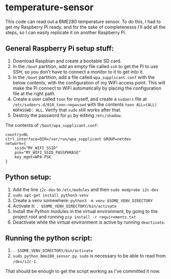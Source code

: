 # temperature-sensor

This code can read out a BME280 temperature sensor. To do this, I had to get my
Raspberry Pi ready, and for the sake of completenesss I'll add all the steps, so
I can easily replicate it on another Raspberry Pi.

## General Raspberry Pi setup stuff:

1. Download Raspbian and create a bootable SD card.
2. In the `/boot` partition, add an empty file called `ssh` to get the Pi to use
   SSH, so you don't have to connect a monitor to it to get into it.
3. In the `/boot` partition, add a file called `wpa_supplicant.conf` with the
   below contents, with the configuration of my WiFi access point. This will
   make the Pi connect to WiFi automatically by placing the configuration file
   at the right path.
4. Create a user called `toon` for myself, and create a `sudoers` file at
   `/etc/sudoers.d/010_toon-nopasswd` with the contents
   `toon ALL=(ALL) NOPASSWD: ALL`. Verify that `sudo` still works after that.
5. Destroy the password for `pi` by editing `/etc/shadow`.

The contents of `/boot/wpa_supplicant.conf`:

    country=NL
    ctrl_interface=DIR=/var/run/wpa_supplicant GROUP=netdev
    network={
        ssid="MY_WIFI_SSID"
        psk="MY_WIFI_SSID_PASSPHRASE"
        key_mgmt=WPA-PSK
    }

## Python setup:

1. Add the line `i2c-dev` to `/etc/modules` and then `sudo modprobe i2c-dev`
2. `sudo apt-get install python3-venv`
3. Create a venv somewhere: `python3 -m venv $SOME_VENV_DIRECTORY`
4. Activate it: `. $SOME_VENV_DIRECTORY/bin/activate`
5. Install the Python modules in the virtual environment, by going to the
   project root and running `pip install -r requirements.txt`
6. Deactivate while the virtual environment is active by running `deactivate`.

## Running the python script:

1. `. $SOME_VENV_DIRECTORY/bin/activate`
2. `sudo python bme280_sensor.py`. `sudo` is necessary to be able to read from
   `/dev/i2c-1`.

That should be enough to get the script working as I've committed it now.
